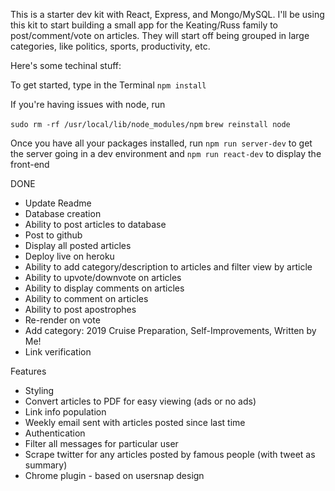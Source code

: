 This is a starter dev kit with React, Express, and Mongo/MySQL. I'll be using this kit to start building a small app for the Keating/Russ family to post/comment/vote on articles. They will start off being grouped in large categories, like politics, sports, productivity, etc.

Here's some techinal stuff:

To get started, type in the Terminal 
`npm install`

If you're having issues with node, run 

`sudo rm -rf /usr/local/lib/node_modules/npm`
`brew reinstall node`


Once you have all your packages installed, run
`npm run server-dev` to get the server going in a dev environment and
`npm run react-dev` to display the front-end


DONE
- Update Readme
- Database creation
- Ability to post articles to database
- Post to github 
- Display all posted articles
- Deploy live on heroku
- Ability to add category/description to articles and filter view by article
- Ability to upvote/downvote on articles
- Ability to display comments on articles
- Ability to comment on articles
- Ability to post apostrophes
- Re-render on vote
- Add category: 2019 Cruise Preparation, Self-Improvements, Written by Me!
- Link verification

Features
- Styling
- Convert articles to PDF for easy viewing (ads or no ads)
- Link info population
- Weekly email sent with articles posted since last time
- Authentication
- Filter all messages for particular user
- Scrape twitter for any articles posted by famous people (with tweet as summary)
- Chrome plugin - based on usersnap design
